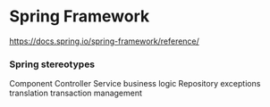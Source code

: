 # Spring Framework

https://docs.spring.io/spring-framework/reference/

### Spring stereotypes

Component
  Controller
  Service
    business logic
  Repository
    exceptions translation
    transaction management
